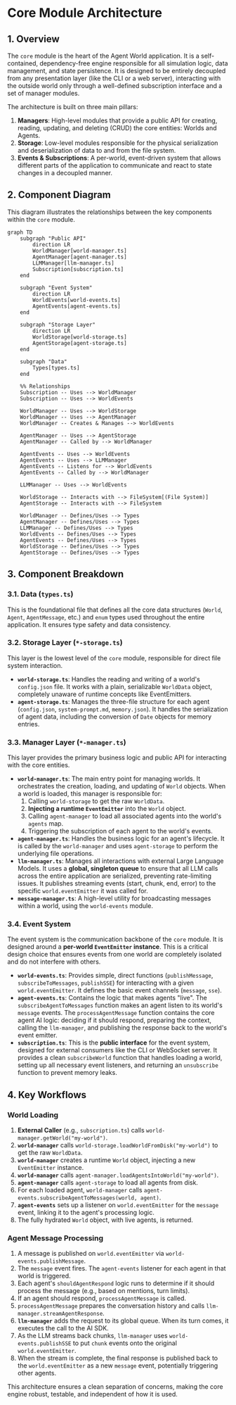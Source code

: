 # Core Module Architecture

## 1. Overview

The `core` module is the heart of the Agent World application. It is a self-contained, dependency-free engine responsible for all simulation logic, data management, and state persistence. It is designed to be entirely decoupled from any presentation layer (like the CLI or a web server), interacting with the outside world only through a well-defined subscription interface and a set of manager modules.

The architecture is built on three main pillars:

1.  **Managers**: High-level modules that provide a public API for creating, reading, updating, and deleting (CRUD) the core entities: Worlds and Agents.
2.  **Storage**: Low-level modules responsible for the physical serialization and deserialization of data to and from the file system.
3.  **Events & Subscriptions**: A per-world, event-driven system that allows different parts of the application to communicate and react to state changes in a decoupled manner.

## 2. Component Diagram

This diagram illustrates the relationships between the key components within the `core` module.

```mermaid
graph TD
    subgraph "Public API"
        direction LR
        WorldManager[world-manager.ts]
        AgentManager[agent-manager.ts]
        LLMManager[llm-manager.ts]
        Subscription[subscription.ts]
    end

    subgraph "Event System"
        direction LR
        WorldEvents[world-events.ts]
        AgentEvents[agent-events.ts]
    end

    subgraph "Storage Layer"
        direction LR
        WorldStorage[world-storage.ts]
        AgentStorage[agent-storage.ts]
    end

    subgraph "Data"
        Types[types.ts]
    end

    %% Relationships
    Subscription -- Uses --> WorldManager
    Subscription -- Uses --> WorldEvents

    WorldManager -- Uses --> WorldStorage
    WorldManager -- Uses --> AgentManager
    WorldManager -- Creates & Manages --> WorldEvents

    AgentManager -- Uses --> AgentStorage
    AgentManager -- Called by --> WorldManager

    AgentEvents -- Uses --> WorldEvents
    AgentEvents -- Uses --> LLMManager
    AgentEvents -- Listens for --> WorldEvents
    AgentEvents -- Called by --> WorldManager

    LLMManager -- Uses --> WorldEvents

    WorldStorage -- Interacts with --> FileSystem[(File System)]
    AgentStorage -- Interacts with --> FileSystem

    WorldManager -- Defines/Uses --> Types
    AgentManager -- Defines/Uses --> Types
    LLMManager -- Defines/Uses --> Types
    WorldEvents -- Defines/Uses --> Types
    AgentEvents -- Defines/Uses --> Types
    WorldStorage -- Defines/Uses --> Types
    AgentStorage -- Defines/Uses --> Types
```

## 3. Component Breakdown

### 3.1. Data (`types.ts`)

This is the foundational file that defines all the core data structures (`World`, `Agent`, `AgentMessage`, etc.) and `enum` types used throughout the entire application. It ensures type safety and data consistency.

### 3.2. Storage Layer (`*-storage.ts`)

This layer is the lowest level of the `core` module, responsible for direct file system interaction.

*   **`world-storage.ts`**: Handles the reading and writing of a world's `config.json` file. It works with a plain, serializable `WorldData` object, completely unaware of runtime concepts like EventEmitters.
*   **`agent-storage.ts`**: Manages the three-file structure for each agent (`config.json`, `system-prompt.md`, `memory.json`). It handles the serialization of agent data, including the conversion of `Date` objects for memory entries.

### 3.3. Manager Layer (`*-manager.ts`)

This layer provides the primary business logic and public API for interacting with the core entities.

*   **`world-manager.ts`**: The main entry point for managing worlds. It orchestrates the creation, loading, and updating of `World` objects. When a world is loaded, this manager is responsible for:
    1.  Calling `world-storage` to get the raw `WorldData`.
    2.  **Injecting a runtime `EventEmitter`** into the `World` object.
    3.  Calling `agent-manager` to load all associated agents into the world's `agents` map.
    4.  Triggering the subscription of each agent to the world's events.
*   **`agent-manager.ts`**: Handles the business logic for an agent's lifecycle. It is called by the `world-manager` and uses `agent-storage` to perform the underlying file operations.
*   **`llm-manager.ts`**: Manages all interactions with external Large Language Models. It uses a **global, singleton queue** to ensure that all LLM calls across the entire application are serialized, preventing rate-limiting issues. It publishes streaming events (start, chunk, end, error) to the specific `world.eventEmitter` it was called for.
*   **`message-manager.ts`**: A high-level utility for broadcasting messages within a world, using the `world-events` module.

### 3.4. Event System

The event system is the communication backbone of the `core` module. It is designed around a **per-world `EventEmitter` instance**. This is a critical design choice that ensures events from one world are completely isolated and do not interfere with others.

*   **`world-events.ts`**: Provides simple, direct functions (`publishMessage`, `subscribeToMessages`, `publishSSE`) for interacting with a given `world.eventEmitter`. It defines the basic event channels (`message`, `sse`).
*   **`agent-events.ts`**: Contains the logic that makes agents "live". The `subscribeAgentToMessages` function makes an agent listen to its world's `message` events. The `processAgentMessage` function contains the core agent AI logic: deciding if it should respond, preparing the context, calling the `llm-manager`, and publishing the response back to the world's event emitter.
*   **`subscription.ts`**: This is the **public interface** for the event system, designed for external consumers like the CLI or WebSocket server. It provides a clean `subscribeWorld` function that handles loading a world, setting up all necessary event listeners, and returning an `unsubscribe` function to prevent memory leaks.

## 4. Key Workflows

### World Loading

1.  **External Caller** (e.g., `subscription.ts`) calls `world-manager.getWorld("my-world")`.
2.  **`world-manager`** calls `world-storage.loadWorldFromDisk("my-world")` to get the raw `WorldData`.
3.  **`world-manager`** creates a runtime `World` object, injecting a new `EventEmitter` instance.
4.  **`world-manager`** calls `agent-manager.loadAgentsIntoWorld("my-world")`.
5.  **`agent-manager`** calls `agent-storage` to load all agents from disk.
6.  For each loaded agent, `world-manager` calls `agent-events.subscribeAgentToMessages(world, agent)`.
7.  **`agent-events`** sets up a listener on `world.eventEmitter` for the `message` event, linking it to the agent's processing logic.
8.  The fully hydrated `World` object, with live agents, is returned.

### Agent Message Processing

1.  A message is published on `world.eventEmitter` via `world-events.publishMessage`.
2.  The `message` event fires. The `agent-events` listener for each agent in that world is triggered.
3.  Each agent's `shouldAgentRespond` logic runs to determine if it should process the message (e.g., based on mentions, turn limits).
4.  If an agent should respond, `processAgentMessage` is called.
5.  `processAgentMessage` prepares the conversation history and calls `llm-manager.streamAgentResponse`.
6.  **`llm-manager`** adds the request to its global queue. When its turn comes, it executes the call to the AI SDK.
7.  As the LLM streams back chunks, `llm-manager` uses `world-events.publishSSE` to put `chunk` events onto the original `world.eventEmitter`.
8.  When the stream is complete, the final response is published back to the `world.eventEmitter` as a new `message` event, potentially triggering other agents.

This architecture ensures a clean separation of concerns, making the core engine robust, testable, and independent of how it is used.
